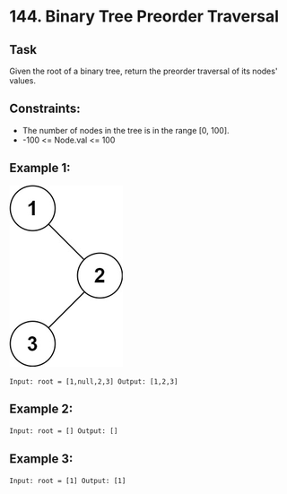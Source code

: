 # 144. Binary Tree Preorder Traversal


## Task
Given the root of a binary tree, return the preorder traversal of its nodes' values.


## Constraints:
- The number of nodes in the tree is in the range [0, 100].
- -100 <= Node.val <= 100



## Example 1:
![img.png](img.png)

``
Input: root = [1,null,2,3]
Output: [1,2,3]
``


## Example 2:
``
Input: root = []
Output: []
``

## Example 3:
``
Input: root = [1]
Output: [1]
``